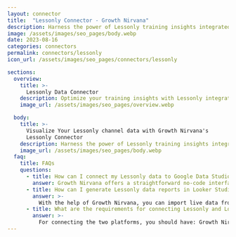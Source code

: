 ```yaml
---
layout: connector
title:  "Lessonly Connector - Growth Nirvana"
description: Harness the power of Lessonly training insights integrated into Looker Studio for strategic learning and development decisions.
image: /assets/images/seo_pages/body.webp
date: 2023-08-16
categories: connectors
permalink: connectors/lessonly
icon_url: /assets/images/seo_pages/connectors/lessonly

sections:
  overview:
    title: >-
      Lessonly Data Connector
    description: Optimize your training insights with Lessonly integration. Seamlessly merge training data from Lessonly with Looker Studio's analytical capabilities, unlocking insights that drive employee development strategies, learning engagement, and operational excellence.
    image_url: /assets/images/seo_pages/overview.webp

  body:
    title: >-
      Visualize Your Lessonly channel data with Growth Nirvana's
      Lessonly Connector
    description: Harness the power of Lessonly training insights integrated into Looker Studio for strategic learning and development decisions.
    image_url: /assets/images/seo_pages/body.webp
  faq:
    title: FAQs
    questions:
      - title: How can I connect my Lessonly data to Google Data Studio/Looker Studio?
        answer: Growth Nirvana offers a straightforward no-code interface to connect to Lessonly data sources.
      - title: How can I generate Lessonly data reports in Looker Studio?
        answer: >-
          With the help of Growth Nirvana, you can import live data from Lessonly into Looker Studio. These data can be viewed in charts, tables, and dashboards to generate branded reports that can be shared instantly.
      - title: What are the requirements for connecting Lessonly and Looker Studio?
        answer: >-
          For connecting the two platforms, you should have: Growth Nirvana Account and Lessonly Ads Account
---
```

